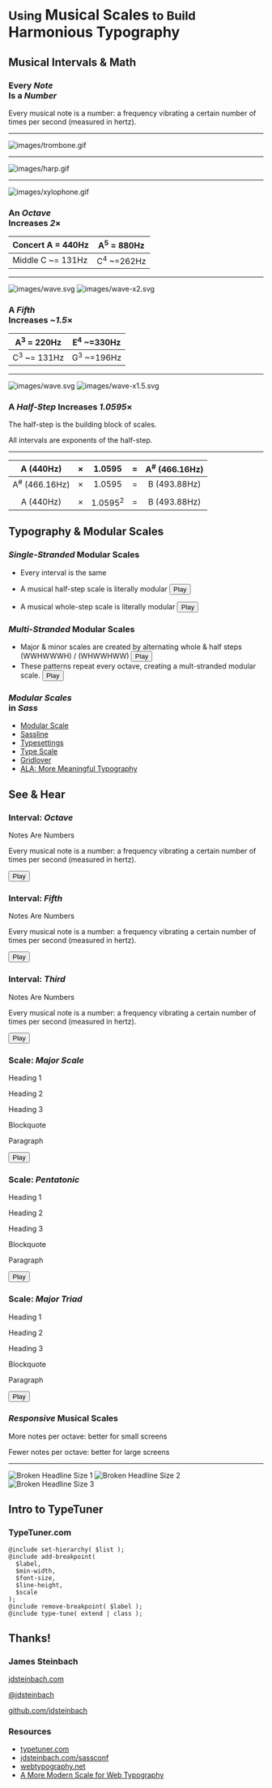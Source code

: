 # <small>Using</small> Musical Scales <small>to Build</small> Harmonious Typography

## Musical Intervals & Math

### Every <em>Note</em><br> Is a <em>Number</em>

Every musical note is a number: a frequency vibrating a certain number of times per second (measured in hertz).

---

![images/trombone.gif](images/trombone.gif)

---

![images/harp.gif](images/harp.gif)

---

![images/xylophone.gif](images/xylophone.gif)

### An <em>Octave</em><br> Increases <em>2</em>&times;

| Concert A = 440Hz | A<sup>5</sup> = 880Hz |
| --- | --- |
| Middle C ~= 131Hz | C<sup>4</sup> ~=262Hz |

---

![images/wave.svg](images/wave.svg)
![images/wave-x2.svg](images/wave-x2.svg)

### A <em>Fifth</em><br> Increases ~<em>1.5</em>&times;

| A<sup>3</sup> = 220Hz | E<sup>4</sup> ~=330Hz |
| --- | --- |
| C<sup>3</sup> ~= 131Hz | G<sup>3</sup> ~=196Hz |

---

![images/wave.svg](images/wave.svg)
![images/wave-x1.5.svg](images/wave-x1.5.svg)

### A <em>Half-Step</em> Increases <em>1.0595</em>&times;

The half-step is the building block of scales.

All intervals are exponents of the half-step.

---

| A (440Hz) | &times; | 1.0595 | = | A<sup>#</sup> (466.16Hz) |
|:---:|:---:|:---:|:---:|:---:|
| A<sup>#</sup> (466.16Hz) | &times; | 1.0595 | = | B (493.88Hz) |
| | | | | |
| A (440Hz) | &times; | 1.0595<sup>2</sup> | = | B (493.88Hz) |

## Typography & Modular Scales

### <em>Single-Stranded</em> <span>Modular Scales</span>

  * Every interval is the same
  * A musical half-step scale is literally modular <button id="scale-half-step" class="play-button" data-speed="1.25">Play</button>

  * A musical whole-step scale is literally modular <button id="scale-whole-step" class="play-button" data-speed="1.25">Play</button>


### <em>Multi-Stranded</em> <span>Modular Scales</span>

  * Major & minor scales are created by alternating whole & half steps (WWHWWWH) / (WHWWHWW) <button id="scale-major" class="play-button" data-speed="1.5">Play</button>
  * These patterns repeat every octave, creating a mult-stranded modular scale. <button id="scale-minor" class="play-button" data-speed="1.5">Play</button>

### <em>Modular Scales</em><br> in <em>Sass</em>

  * [Modular Scale](http://www.modularscale.com/)
  * [Sassline](https://sassline.com/)
  * [Typesettings](http://typesettings.io/)
  * [Type Scale](http://type-scale.com/)
  * [Gridlover](http://www.gridlover.net/)
  * [ALA: More Meaningful Typography](http://alistapart.com/article/more-meaningful-typography)

## See & Hear

### Interval: <em>Octave</em>

<div class="text-block interval octave">
  <p class="heading-octave">Notes Are Numbers</p>
  <p class="paragraph-octave">Every musical note is a number: a frequency vibrating a certain number of times per second (measured in hertz).</p>
</div>
<button id="interval-octave" class="play-button">Play</button>

### Interval: <em>Fifth</em>

<div class="text-block interval fifth">
  <p class="heading-fifth">Notes Are Numbers</p>
  <p class="paragraph-fifth">Every musical note is a number: a frequency vibrating a certain number of times per second (measured in hertz).</p>
</div>
<button id="interval-fifth" class="play-button">Play</button>

### Interval: <em>Third</em>

<div class="text-block interval third">
  <p class="heading-third">Notes Are Numbers</p>
  <p class="paragraph-third">Every musical note is a number: a frequency vibrating a certain number of times per second (measured in hertz).</p>
</div>
<button id="interval-third" class="play-button">Play</button>

### Scale: <em>Major Scale</em>

<div class="text-block scale major-scale">
  <p class="heading-1">Heading 1</p>
  <p class="heading-2">Heading 2</p>
  <p class="heading-3">Heading 3</p>
  <p class="blockquote">Blockquote</p>
  <p class="paragraph">Paragraph</p>
</div>
<button id="scale-major" class="play-button" data-speed="1.5">Play</button>

### Scale: <em>Pentatonic</em>

<div class="text-block scale pentatonic">
  <p class="heading-1">Heading 1</p>
  <p class="heading-2">Heading 2</p>
  <p class="heading-3">Heading 3</p>
  <p class="blockquote">Blockquote</p>
  <p class="paragraph">Paragraph</p>
</div>
<button id="scale-pentatonic" class="play-button" data-speed="1.25">Play</button>

### Scale: <em>Major Triad</em>

<div class="text-block scale major-triad">
  <p class="heading-1">Heading 1</p>
  <p class="heading-2">Heading 2</p>
  <p class="heading-3">Heading 3</p>
  <p class="blockquote">Blockquote</p>
  <p class="paragraph">Paragraph</p>
</div>
<button id="scale-major-triad" class="play-button">Play</button>

### <em>Responsive</em> <span>Musical Scales</span>

More notes per octave: better for small screens

Fewer notes per octave: better for large screens

---

![Broken Headline Size 1](images/facebook.jpg)
![Broken Headline Size 2](images/entrepreneurs.jpg)
![Broken Headline Size 3](images/improbability.jpg)

## Intro to TypeTuner

### TypeTuner.com

```
@include set-hierarchy( $list );
@include add-breakpoint(
  $label,
  $min-width,
  $font-size,
  $line-height,
  $scale
);
@include remove-breakpoint( $label );
@include type-tune( extend | class );
```

## Thanks!

### James Steinbach

[jdsteinbach.com](https://jdsteinbach.com)

[@jdsteinbach](https://twitter.com/jdsteinbach/)

[github.com/jdsteinbach](https://github.com/jdsteinbach/)

### Resources

* [typetuner.com](http://typetuner.com)
* [jdsteinbach.com/sassconf](http://jdsteinbach.com/sassconf/)
* [webtypography.net](http://webtypography.net)
* [A More Modern Scale for Web Typography](http://typecast.com/blog/a-more-modern-scale-for-web-typography)
